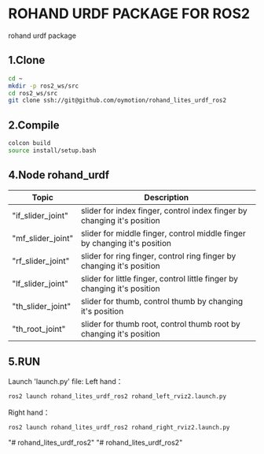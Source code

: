 # ROHAND URDF PACKAGE FOR ROS2

rohand urdf package

## 1.Clone

```BASH
cd ~
mkdir -p ros2_ws/src
cd ros2_ws/src
git clone ssh://git@github.com/oymotion/rohand_lites_urdf_ros2
```

## 2.Compile

```BASH
colcon build
source install/setup.bash
```

## 4.Node rohand_urdf

| Topic             | Description                                                               |
| ----------------- | ------------------------------------------------------------------------- |
| "if_slider_joint" | slider for index finger, control index finger by changing it's position   |
| "mf_slider_joint" | slider for middle finger, control middle finger by changing it's position |
| "rf_slider_joint" | slider for ring finger, control ring finger by changing it's position     |
| "lf_slider_joint" | slider for little finger, control little finger by changing it's position |
| "th_slider_joint" | slider for thumb, control thumb by changing it's position                 |
| "th_root_joint"   | slider for thumb root, control thumb root by changing it's position       |

## 5.RUN

Launch 'launch.py' file:
Left hand：

```BASH
ros2 launch rohand_lites_urdf_ros2 rohand_left_rviz2.launch.py 
```

Right hand：

```BASH
ros2 launch rohand_lites_urdf_ros2 rohand_right_rviz2.launch.py
```
"# rohand_lites_urdf_ros2" 
"# rohand_lites_urdf_ros2" 
